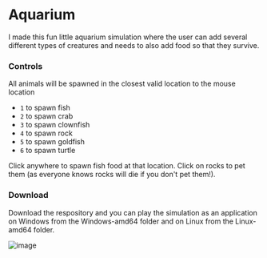 # Aquarium
I made this fun little aquarium simulation where the user can add several different types of creatures and needs to also add food so that they survive.
### Controls
All animals will be spawned in the closest valid location to the mouse location
- `1` to spawn fish
- `2` to spawn crab
- `3` to spawn clownfish
- `4` to spawn rock
- `5` to spawn goldfish
- `6` to spawn turtle

Click anywhere to spawn fish food at that location. Click on rocks to pet them (as everyone knows rocks will die if you don't pet them!).

### Download
Download the respository and you can play the simulation as an application on Windows from the Windows-amd64 folder and on Linux from the Linux-amd64 folder.

![image](https://github.com/user-attachments/assets/2f6a3908-e778-40a6-98a2-dcee7dcf22f2)
